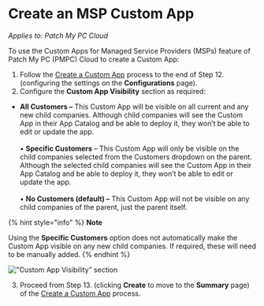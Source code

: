 # Create an MSP Custom App

_Applies to: Patch My PC Cloud_

To use the Custom Apps for Managed Service Providers (MSPs) feature of Patch My PC (PMPC) Cloud to create a Custom App:

1. Follow the [Create a Custom App](../../custom-apps/create-a-custom-app/) process to the end of Step 12. (configuring the settings on the **Configurations** page).
2. Configure the **Custom App Visibility** section as required:

* **All Customers –** This Custom App will be visible on all current and any new child companies. Although child companies will see the Custom App in their App Catalog and be able to deploy it, they won’t be able to edit or update the app.\
  \
  • **Specific Customers** – This Custom App will only be visible on the child companies selected from the Customers dropdown on the parent. Although the selected child companies will see the Custom App in their App Catalog and be able to deploy it, they won’t be able to edit or update the app.\
  \
  • **No Customers (default) –** This Custom App will not be visible on any child companies of the parent, just the parent itself.

{% hint style="info" %}
**Note**

Using the **Specific Customers** option does not automatically make the Custom App visible on any new child companies. If required, these will need to be manually added.
{% endhint %}

!["Custom App Visibility” section](../../../.gitbook/assets/image-\(345\).png)

3. Proceed from Step 13. (clicking **Create** to move to the **Summary** page) of the [Create a Custom App](../../custom-apps/create-a-custom-app/) process.
